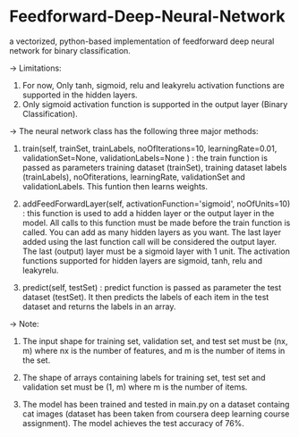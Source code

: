 # Feedforward-Deep-Neural-Network
a vectorized, python-based implementation of feedforward deep neural network for binary classification.

-> Limitations:

1. For now, Only tanh, sigmoid, relu and leakyrelu activation functions are supported in the hidden layers.
2. Only sigmoid activation function is supported in the output layer (Binary Classification).


-> The neural network class has the following three major methods:

1. train(self, trainSet, trainLabels, noOfIterations=10, learningRate=0.01, validationSet=None, validationLabels=None ) : the train function is passed as parameters training dataset (trainSet), training dataset labels (trainLabels), noOfiterations, learningRate, validationSet and validationLabels. This funtion then learns weights.

2. addFeedForwardLayer(self, activationFunction='sigmoid', noOfUnits=10) : this function is used to add a hidden layer or the output layer in the model. All calls to this function must be made before the train function is called. You can add as many hidden layers as you want. The last layer added using the last function call will be considered the output layer. The last (output) layer must be a sigmoid layer with 1 unit. The activation functions supported for hidden layers are sigmoid, tanh, relu and leakyrelu.

3. predict(self, testSet) : predict function is passed as parameter the test dataset (testSet). It then predicts the labels of each item in the test dataset and returns the labels in an array.


-> Note:

1. The input shape for training set, validation set, and test set must be (nx, m) where nx is the number of features, and m is the number of items in the set.

2. The shape of arrays containing labels for training set, test set and validation set must be (1, m) where m is the number of items.

3. The model has been trained and tested in main.py on a dataset containg cat images (dataset has been taken from coursera deep learning course assignment). The model achieves the test accuracy of 76%.
